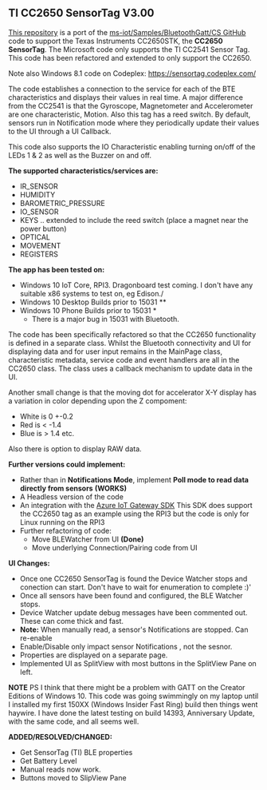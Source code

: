 
## TI CC2650 SensorTag V3.00

[This repository](https://github.com/djaus2/CC2650SensorTag-CS) is a port of the [ms-iot/Samples/BluetoothGatt/CS GitHub](https://github.com/ms-iot/samples/tree/develop/BluetoothGATT/CS) code to support the Texas Instruments CC2650STK, the **CC2650 SensorTag**. The Microsoft code only supports the TI CC2541 Sensor Tag. This code has been refactored and extended to only support the CC2650.

Note also Windows 8.1 code on Codeplex: https://sensortag.codeplex.com/

The code establishes a connection to the service for each of the BTE characteristics and displays their values in real time. A major difference from the CC2541 is that the Gyroscope, Magnetometer and Accelerometer are one characteristic, Motion. Also this tag has a reed switch. By default, sensors run in Notification mode where they periodically update their values to the UI through a UI Callback.

This code also supports the IO Characteristic enabling turning on/off of the LEDs 1 & 2 as well as the Buzzer on and off.

**The supported characteristics/services are:**           
- IR_SENSOR
- HUMIDITY
- BAROMETRIC_PRESSURE
- IO_SENSOR
- KEYS .. extended to include the reed switch (place a magnet near the power button)
- OPTICAL
- MOVEMENT
- REGISTERS

**The app has been tested  on:**
- Windows 10 IoT Core, RPI3. Dragonboard test coming. I don't have any suitable x86 systems to test on, eg Edison./
- Windows 10 Desktop Builds prior to 15031 **
- Windows 10 Phone Builds prior to 15031 *
  * There is a major bug in 15031 with Bluetooth.

The code has been specifically refactored so that the CC2650 functionality is defined in a separate class. Whilst the Bluetooth connectivity and UI for displaying data and for user input remains in the MainPage class, characteristic metadata, service code and event handlers are all in the CC2650 class. The class uses a callback mechanism to update data in the UI.

Another small change is that the moving dot for accelerator X-Y display has a variation in color depending upon the Z compoment:
- White is 0 +-0.2
- Red is < -1.4
- Blue is > 1.4  etc.

Also there is option to display RAW data.

**Further versions could implement:**
- Rather than in **Notifications Mode**,  implement **Poll mode to read data directly from sensors**  **(WORKS)**
- A Headless version of the code
- An integration with the [Azure IoT Gateway SDK](https://github.com/Azure/azure-iot-gateway-sdk/) This SDK does support the CC2650 tag as an example using the RPI3 but the code is only for Linux running on the RPI3
- Further refactoring of code:
  - Move BLEWatcher from UI **(Done)**
  - Move underlying Connection/Pairing code from UI

**UI Changes:**
- Once one CC2650 SensorTag is found the Device Watcher stops and conection can start. Don't have to wait for enumeration to complete :)'
- Once all sensors have been found and configured, the BLE Watcher stops.
- Device Watcher update debug messages have been commented out. These can come thick and fast.
- **Note:** When manually read, a sensor's Notifications are stopped. Can re-enable
- Enable/Disable only impact sensor Notifications , not the sesnor.
- Properties are displayed on a separate page.
- Implemented UI as SplitView with most buttons in the SplitView Pane on left.

**NOTE**
PS I think that there might be a problem with GATT on the Creator Editions of Windows 10.
This code was going swimmingly on my laptop until I installed my first 150XX (Windows Insider Fast Ring) build then things went haywire.
I have done the latest testing on build 14393, Anniversary Update, with the same code, and all seems well.

**ADDED/RESOLVED/CHANGED:**
- Get SensorTag (TI) BLE properties
- Get Battery Level
- Manual reads now work. 
- Buttons moved to SlipView Pane

